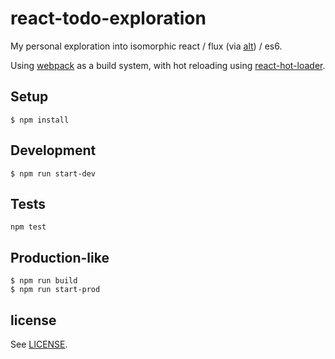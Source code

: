 # react-todo-exploration

My personal exploration into isomorphic react / flux (via [alt](https://github.com/goatslacker/alt)) / es6.

Using [webpack](http://webpack.github.io/) as a build system, with hot reloading using [react-hot-loader](https://github.com/gaearon/react-hot-loader).

## Setup

```shell
$ npm install
```

## Development

```shell
$ npm run start-dev
```

## Tests

```shell
npm test
```

## Production-like

```shell
$ npm run build
$ npm run start-prod
```

## license

See [LICENSE](LICENSE).
